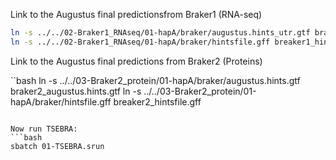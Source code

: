 Link to the Augustus final predictionsfrom Braker1 (RNA-seq)

```bash
ln -s ../../02-Braker1_RNAseq/01-hapA/braker/augustus.hints_utr.gtf braker1_augustus.hints_utr.gtf
ln -s ../../02-Braker1_RNAseq/01-hapA/braker/hintsfile.gff breaker1_hintsfile.gff
```

Link to the Augustus final predictions from Braker2 (Proteins)

``bash
ln -s ../../03-Braker2_protein/01-hapA/braker/augustus.hints.gtf braker2_augustus.hints.gtf
ln -s ../../03-Braker2_protein/01-hapA/braker/hintsfile.gff breaker2_hintsfile.gff
```

Now run TSEBRA:
```bash
sbatch 01-TSEBRA.srun
```

